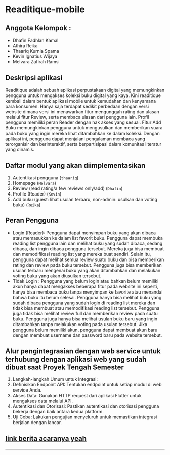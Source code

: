 # Readitique-mobile

## Anggota Kelompok :
- Dhafin Fadhlan Kamal
- Athira Reika
- Thaariq Kurnia Spama
- Kevin Ignatius Wijaya
- Melvara Zafirah Ramsi

## Deskripsi aplikasi
Readitique adalah sebuah aplikasi perpustakaan digital yang memungkinkan pengguna untuk mengakses koleksi buku digital yang kaya. Kini readitique kembali dalam bentuk aplikasi mobile untuk kemudahan dan kenyamana para konsumen. Hanya saja terdapat sedikit perbedaan dengan versi website dimana versi ini menawarkan fitur mengunggah rating dan ulasan melalui fitur Review, serta membaca ulasan dari pengguna lain. Profil pengguna memiliki peran Reader dengan hak akses yang sesuai. Fitur Add Buku memungkinkan pengguna untuk mengusulkan dan memberikan suara pada buku yang ingin mereka lihat ditambahkan ke dalam koleksi. Dengan aplikasi ini, pengguna dapat menjalani pengalaman membaca yang terorganisir dan berinteraktif, serta berpartisipasi dalam komunitas literatur yang dinamis. 

## Daftar modul yang akan diimplementasikan
1. Autentikasi pengguna (`thaariq`)
2. Homepage (`Melvara`)
3. Review (read rating/a few reviews only/add) (`Dhafin`)
4. Profile (Reader) (`Kevin`)
5. Add buku (guest: lihat usulan terbaru, non-admin: usulkan dan voting buku) (`Reika`)

## Peran Pengguna
- Login (Reader): Pengguna dapat menyimpan buku yang akan dibaca atau memasukkan ke dalam list favorit buku. Pengguna dapat membuka reading list pengguna lain dan melihat buku yang sudah dibaca, sedang dibaca, dan ingin dibaca pengguna tersebut. Mereka juga bisa membuat dan memodifikasi reading list yang mereka buat sendiri. Selain itu, pengguna dapat melihat semua review suatu buku dan bisa memberikan rating dan review pada buku tersebut. Pengguna juga bisa memberikan usulan terbaru mengenai buku yang akan ditambahkan dan melakukan voting buku yang akan diusulkan tersebut.
- Tidak Login : Pengguna yang belum login atau bahkan belum memiliki akun hanya dapat mengakses beberapa fitur pada website ini seperti, hanya bisa membaca buku tanpa menyimpan ke favorite atau menandai bahwa buku itu belum selesai. Pengguna hanya bisa melihat buku yang sudah dibaca pengguna yang sudah login di reading list mereka dan tidak bisa membuat atau memodifikasi reading list tersebut. Pengguna juga tidak bisa melihat review full dan memberikan review pada suatu buku. Pengguna juga hanya bisa melihat usulan buku baru yang ingin ditambahkan tanpa melakukan voting pada usulan tersebut. Jika pengguna belum memiliki akun, pengguna dapat membuat akun baru dengan membuat username dan password baru pada website tersebut.

## Alur pengintegrasian dengan web service untuk terhubung dengan aplikasi web yang sudah dibuat saat Proyek Tengah Semester
1. Langkah-langkah Umum untuk Integrasi:
2. Definisikan Endpoint API: Tentukan endpoint untuk setiap modul di web service Anda.
3. Akses Data: Gunakan HTTP request dari aplikasi Flutter untuk mengakses data melalui API.
4. Autentikasi dan Otorisasi: Pastikan autentikasi dan otorisasi pengguna bekerja dengan baik antara kedua platform.
5. Uji Coba: Lakukan pengujian menyeluruh untuk memastikan integrasi berjalan dengan lancar.

## [link berita acaranya yeah](https://univindonesia-my.sharepoint.com/:x:/g/personal/athira_reika_office_ui_ac_id/EbeVMS1k_yxErfP724IGCdUB_IerbtTnq2i1688Gxr9UAQ?e=Bjh2ZR) <hr>